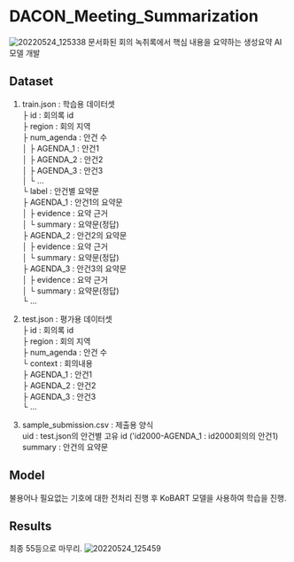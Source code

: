# DACON_Meeting_Summarization
![20220524_125338](https://user-images.githubusercontent.com/84311270/169947589-5ee861f5-562e-462e-89a0-3020801b355f.png)
문서화된 회의 녹취록에서 핵심 내용을 요약하는 생성요약 AI모델 개발

## Dataset
1. train.json : 학습용 데이터셋  
 ├ id : 회의록 id  
 ├ region : 회의 지역  
 ├ num_agenda : 안건 수  
 │ ├ AGENDA_1 : 안건1  
 │ ├ AGENDA_2 : 안건2  
 │ ├ AGENDA_3 : 안건3  
 │ └ ...  
 └ label : 안건별 요약문  
   ├ AGENDA_1 : 안건1의 요약문  
   │ ├ evidence : 요약 근거  
   │ └ summary : 요약문(정답)  
   ├ AGENDA_2 : 안건2의 요약문  
   │ ├ evidence : 요약 근거  
   │ └ summary : 요약문(정답)  
   ├ AGENDA_3 : 안건3의 요약문  
   │ ├ evidence : 요약 근거  
   │ └ summary : 요약문(정답)  
   └ ...

2. test.json : 평가용 데이터셋  
 ├ id : 회의록 id  
 ├ region : 회의 지역  
 ├ num_agenda : 안건 수  
 └ context : 회의내용  
   ├ AGENDA_1 : 안건1  
   ├ AGENDA_2 : 안건2  
   ├ AGENDA_3 : 안건3  
   └ ...  

3. sample_submission.csv : 제출용 양식  
 uid : test.json의 안건별 고유 id ('id2000-AGENDA_1 : id2000회의의 안건1)  
 summary : 안건의 요약문  
 
## Model
불용어나 필요없는 기호에 대한 전처리 진행 후 KoBART 모델을 사용하여 학습을 진행.

## Results
최종 55등으로 마무리.
![20220524_125459](https://user-images.githubusercontent.com/84311270/169947600-74a62d94-3b95-4a0c-b743-8e8d8145737f.png)
